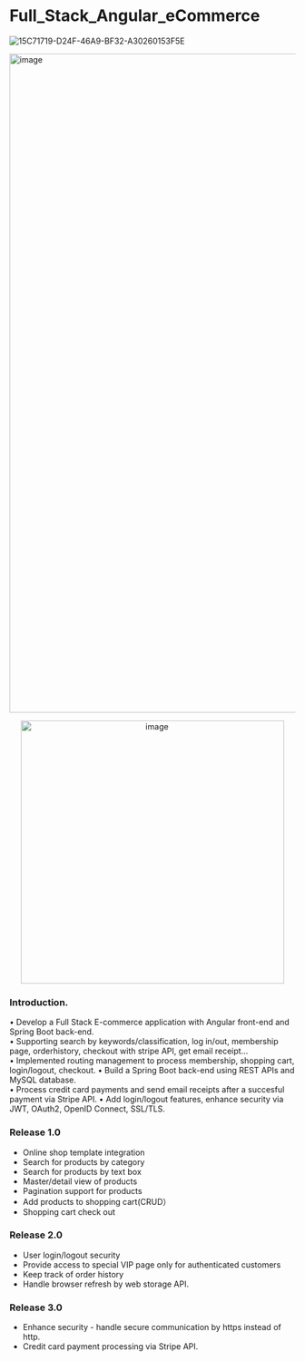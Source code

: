 # Full_Stack_Angular_eCommerce

![15C71719-D24F-46A9-BF32-A30260153F5E](https://user-images.githubusercontent.com/45084681/210931455-2c36480c-8ca8-4741-87f8-e5a489ebf20f.gif)

<img width="1162" alt="image" src="https://user-images.githubusercontent.com/45084681/210933088-905b4b5e-f408-49f5-86f8-0b193407b94f.png">
<p align="center">
<img width="464" alt="image" src="https://user-images.githubusercontent.com/45084681/210933238-cc338092-1b3c-4057-afe3-df6820199646.png">
</p>

### Introduction. 
• Develop a Full Stack E-commerce application with Angular front-end and Spring Boot back-end.  
• Supporting search by keywords/classification, log in/out, membership page, orderhistory, checkout with stripe API, get email receipt...  
• Implemented routing management to process membership, shopping cart, login/logout, checkout. 
• Build a Spring Boot back-end using REST APIs and MySQL database.  
• Process credit card payments and send email receipts after a succesful payment via Stripe API.
• Add login/logout features, enhance security via JWT, OAuth2, OpenID Connect, SSL/TLS.  


### Release 1.0  
* Online shop template integration  
* Search for products by category  
* Search for products by text box  
* Master/detail view of products  
* Pagination support for products  
* Add products to shopping cart(CRUD）  
* Shopping cart check out  


### Release 2.0
* User login/logout security
* Provide access to special VIP page only for authenticated customers
* Keep track of order history
* Handle browser refresh by web storage API.

### Release 3.0
* Enhance security - handle secure communication by https instead of http.
* Credit card payment processing via Stripe API.
